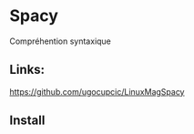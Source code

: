 # Spacy
Compréhention syntaxique


## Links:
https://github.com/ugocupcic/LinuxMagSpacy

## Install
